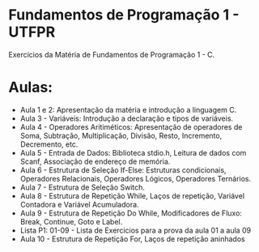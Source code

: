 # Fundamentos de Programação 1 - UTFPR
Exercícios da Matéria de Fundamentos de Programação 1 - C.

# Aulas:
- Aula 1 e 2: Apresentação da matéria e introdução a linguagem C.
- Aula 3 - Variáveis: Introdução a declaração e tipos de variáveis.
- Aula 4 - Operadores Aritiméticos: Apresentação de operadores de Soma, Subtração, Multiplicação, Divisão, Resto, Incremento, Decremento, etc.
- Aula 5 - Entrada de Dados: Biblioteca stdio.h, Leitura de dados com Scanf, Associação de endereço de memória.
- Aula 6 - Estrutura de Seleção If-Else: Estruturas condicionais, Operadores Relacionais, Operadores Lógicos, Operadores Ternários.
- Aula 7 - Estrutura de Seleção Switch.
- Aula 8 - Estrutura de Repetição While, Laços de repetição, Variável Contadora e Variável Acumuladora.
- Aula 9 - Estrutura de Repetição Do While, Modificadores de Fluxo: Break, Continue, Goto e Label.
- Lista P1: 01-09 - Lista de Exercicios para a prova da aula 01 a aula 09
- Aula 10 - Estrutura de Repetição For, Laços de repetição aninhados
